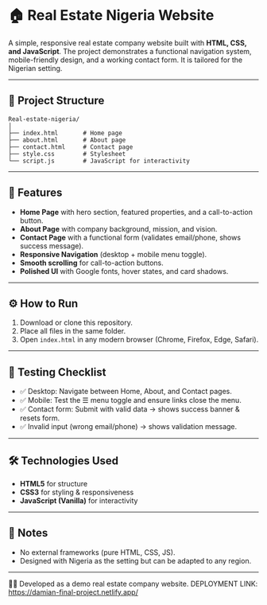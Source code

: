 # 🏠 Real Estate Nigeria Website

A simple, responsive real estate company website built with **HTML, CSS, and JavaScript**. The project demonstrates a functional navigation system, mobile-friendly design, and a working contact form. It is tailored for the Nigerian setting.

---

## 📂 Project Structure
```
Real-estate-nigeria/
│
├── index.html       # Home page
├── about.html       # About page
├── contact.html     # Contact page
├── style.css        # Stylesheet
└── script.js        # JavaScript for interactivity
```

---

## 🚀 Features
- **Home Page** with hero section, featured properties, and a call-to-action button.
- **About Page** with company background, mission, and vision.
- **Contact Page** with a functional form (validates email/phone, shows success message).
- **Responsive Navigation** (desktop + mobile menu toggle).
- **Smooth scrolling** for call-to-action buttons.
- **Polished UI** with Google fonts, hover states, and card shadows.

---

## ⚙️ How to Run
1. Download or clone this repository.
2. Place all files in the same folder.
3. Open `index.html` in any modern browser (Chrome, Firefox, Edge, Safari).

---

## 📱 Testing Checklist
- ✅ Desktop: Navigate between Home, About, and Contact pages.
- ✅ Mobile: Test the ☰ menu toggle and ensure links close the menu.
- ✅ Contact form: Submit with valid data → shows success banner & resets form.
- ✅ Invalid input (wrong email/phone) → shows validation message.

---

## 🛠️ Technologies Used
- **HTML5** for structure
- **CSS3** for styling & responsiveness
- **JavaScript (Vanilla)** for interactivity

---

## 📌 Notes
- No external frameworks (pure HTML, CSS, JS).
- Designed with Nigeria as the setting but can be adapted to any region.

---

👨‍💻 Developed as a demo real estate company website.
DEPLOYMENT LINK: https://damian-final-project.netlify.app/

